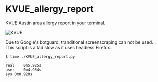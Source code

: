 # KVUE_allergy_report
KVUE Austin area allergy report in your terminal.

![KVUE](https://i.imgur.com/jT6PakC.png)

Due to Google's botguard, tranditional screenscraping can not be used.  This script is a tad slow as it uses headless Firefox.

```console
$ time ./KVUE_allergy_report.py
...
real	0m5.925s
user	0m4.954s
sys	0m0.920s
```
